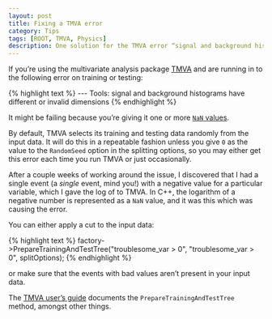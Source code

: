 ```yaml
---
layout: post
title: Fixing a TMVA error
category: Tips
tags: [ROOT, TMVA, Physics]
description: One solution for the TMVA error “signal and background histograms have different or invalid dimensions”.
---
```


If you’re using the multivariate analysis package [TMVA](http://tmva.sourceforge.net) and are running in to the following error on training or testing:

{% highlight text %}
--- <FATAL> Tools: <GetSeparation> signal and background histograms have different or invalid dimensions
{% endhighlight %}

It might be failing because you’re giving it one or more [`NaN` values](http://en.wikipedia.org/wiki/Not_a_Number).

By default, TMVA selects its training and testing data randomly from the input data. It will do this in a repeatable fashion unless you give `0` as the value to the `RandomSeed` option in the splitting options, so you may either get this error each time you run TMVA or just occasionally.

After a couple weeks of working around the issue, I discovered that I had a single event (a *single* event, mind you!) with a negative value for a particular variable, which I gave the log of to TMVA. In C++, the logarithm of a negative number is represented as a `NaN` value, and it was this which was causing the error.

You can either apply a cut to the input data:

{% highlight text %}
factory->PrepareTrainingAndTestTree("troublesome_var > 0", "troublesome_var > 0", splitOptions);
{% endhighlight %}

or make sure that the events with bad values aren’t present in your input data.

The [TMVA user’s guide](http://tmva.sourceforge.net/docu/TMVAUsersGuide.pdf) documents the `PrepareTrainingAndTestTree` method, amongst other things.
